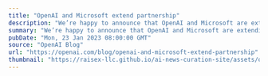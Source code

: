 ```yaml
---
title: "OpenAI and Microsoft extend partnership"
description: "We’re happy to announce that OpenAI and Microsoft are extending our partnership."
summary: "We’re happy to announce that OpenAI and Microsoft are extending our partnership."
pubDate: "Mon, 23 Jan 2023 08:00:00 GMT"
source: "OpenAI Blog"
url: "https://openai.com/blog/openai-and-microsoft-extend-partnership"
thumbnail: "https://raisex-llc.github.io/ai-news-curation-site/assets/openai_logo.png"
---
```


